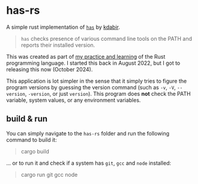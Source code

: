 # has-rs

A simple rust implementation of [`has`](https://github.com/kdabir/has) by [kdabir](https://github.com/kdabir).
> `has` checks presence of various command line tools on the PATH and reports their installed version.

This was created as part of [my practice and learning](https://github.com/joedf/LearningRust) of the Rust programming language. I started this back in August 2022, but I got to releasing this now (October 2024).

This application is lot simpler in the sense that it simply tries to figure the program versions by guessing the version command (such as `-v`, `-V`, `--version`, `-version`, or just `version`). This program does **not** check the PATH variable, system values, or any environment variables.

## build & run

You can simply navigate to the `has-rs` folder and run the following command to build it:
> cargo build

... or to run it and check if a system has `git`, `gcc` and `node` installed:
> cargo run git gcc node


